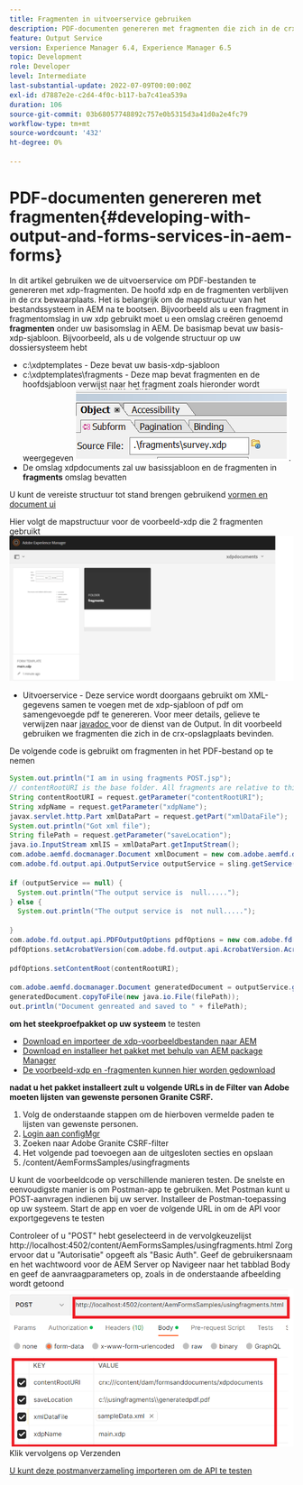 ```yaml
---
title: Fragmenten in uitvoerservice gebruiken
description: PDF-documenten genereren met fragmenten die zich in de crx-opslagplaats bevinden
feature: Output Service
version: Experience Manager 6.4, Experience Manager 6.5
topic: Development
role: Developer
level: Intermediate
last-substantial-update: 2022-07-09T00:00:00Z
exl-id: d7887e2e-c2d4-4f0c-b117-ba7c41ea539a
duration: 106
source-git-commit: 03b68057748892c757e0b5315d3a41d0a2e4fc79
workflow-type: tm+mt
source-wordcount: '432'
ht-degree: 0%

---
```


# PDF-documenten genereren met fragmenten{#developing-with-output-and-forms-services-in-aem-forms}


In dit artikel gebruiken we de uitvoerservice om PDF-bestanden te genereren met xdp-fragmenten. De hoofd xdp en de fragmenten verblijven in de crx bewaarplaats. Het is belangrijk om de mapstructuur van het bestandssysteem in AEM na te bootsen. Bijvoorbeeld als u een fragment in fragmentomslag in uw xdp gebruikt moet u een omslag creëren genoemd **fragmenten** onder uw basisomslag in AEM. De basismap bevat uw basis-xdp-sjabloon. Bijvoorbeeld, als u de volgende structuur op uw dossiersysteem hebt
* c:\xdptemplates - Deze bevat uw basis-xdp-sjabloon
* c:\xdptemplates\fragments - Deze map bevat fragmenten en de hoofdsjabloon verwijst naar het fragment zoals hieronder wordt weergegeven
  ![ fragment-xdp ](assets/survey-fragment.png).
* De omslag xdpdocuments zal uw basissjabloon en de fragmenten in **fragments** omslag bevatten

U kunt de vereiste structuur tot stand brengen gebruikend [ vormen en document ui ](http://localhost:4502/aem/forms.html/content/dam/formsanddocuments)

Hier volgt de mapstructuur voor de voorbeeld-xdp die 2 fragmenten gebruikt
![ vormen&amp;document ](assets/fragment-folder-structure-ui.png)


* Uitvoerservice - Deze service wordt doorgaans gebruikt om XML-gegevens samen te voegen met de xdp-sjabloon of pdf om samengevoegde pdf te genereren. Voor meer details, gelieve te verwijzen naar [ javadoc ](https://helpx.adobe.com/experience-manager/6-5/forms/javadocs/index.html?com/adobe/fd/output/api/OutputService.html) voor de dienst van de Output. In dit voorbeeld gebruiken we fragmenten die zich in de crx-opslagplaats bevinden.


De volgende code is gebruikt om fragmenten in het PDF-bestand op te nemen

```java
System.out.println("I am in using fragments POST.jsp");
// contentRootURI is the base folder. All fragments are relative to this folder
String contentRootURI = request.getParameter("contentRootURI");
String xdpName = request.getParameter("xdpName");
javax.servlet.http.Part xmlDataPart = request.getPart("xmlDataFile");
System.out.println("Got xml file");
String filePath = request.getParameter("saveLocation");
java.io.InputStream xmlIS = xmlDataPart.getInputStream();
com.adobe.aemfd.docmanager.Document xmlDocument = new com.adobe.aemfd.docmanager.Document(xmlIS);
com.adobe.fd.output.api.OutputService outputService = sling.getService(com.adobe.fd.output.api.OutputService.class);

if (outputService == null) {
  System.out.println("The output service is  null.....");
} else {
  System.out.println("The output service is  not null.....");

}
com.adobe.fd.output.api.PDFOutputOptions pdfOptions = new com.adobe.fd.output.api.PDFOutputOptions();
pdfOptions.setAcrobatVersion(com.adobe.fd.output.api.AcrobatVersion.Acrobat_11);

pdfOptions.setContentRoot(contentRootURI);

com.adobe.aemfd.docmanager.Document generatedDocument = outputService.generatePDFOutput(xdpName, xmlDocument, pdfOptions);
generatedDocument.copyToFile(new java.io.File(filePath));
out.println("Document genreated and saved to " + filePath);
```

**om het steekproefpakket op uw systeem** te testen

* [Download en importeer de xdp-voorbeeldbestanden naar AEM](assets/xdp-templates-fragments.zip)
* [Download en installeer het pakket met behulp van AEM package Manager](assets/using-fragments-assets.zip)
* [De voorbeeld-xdp en -fragmenten kunnen hier worden gedownload](assets/xdptemplates.zip)

**nadat u het pakket installeert zult u volgende URLs in de Filter van Adobe moeten lijsten van gewenste personen Granite CSRF.**

1. Volg de onderstaande stappen om de hierboven vermelde paden te lijsten van gewenste personen.
1. [ Login aan configMgr ](http://localhost:4502/system/console/configMgr)
1. Zoeken naar Adobe Granite CSRF-filter
1. Het volgende pad toevoegen aan de uitgesloten secties en opslaan
1. /content/AemFormsSamples/usingfragments

U kunt de voorbeeldcode op verschillende manieren testen. De snelste en eenvoudigste manier is om Postman-app te gebruiken. Met Postman kunt u POST-aanvragen indienen bij uw server. Installeer de Postman-toepassing op uw systeem.
Start de app en voer de volgende URL in om de API voor exportgegevens te testen

Controleer of u &quot;POST&quot; hebt geselecteerd in de vervolgkeuzelijst
http://localhost:4502/content/AemFormsSamples/usingfragments.html
Zorg ervoor dat u &quot;Autorisatie&quot; opgeeft als &quot;Basic Auth&quot;. Geef de gebruikersnaam en het wachtwoord voor de AEM Server op
Navigeer naar het tabblad Body en geef de aanvraagparameters op, zoals in de onderstaande afbeelding wordt getoond
![ uitvoer ](assets/using-fragment-postman.png)
Klik vervolgens op Verzenden

[U kunt deze postmanverzameling importeren om de API te testen](assets/usingfragments.postman_collection.json)
